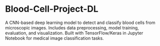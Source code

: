 # Blood-Cell-Project-DL
A CNN-based deep learning model to detect and classify blood cells from microscopic images. Includes data preprocessing, model training, evaluation, and visualization. Built with TensorFlow/Keras in Jupyter Notebook for medical image classification tasks.
